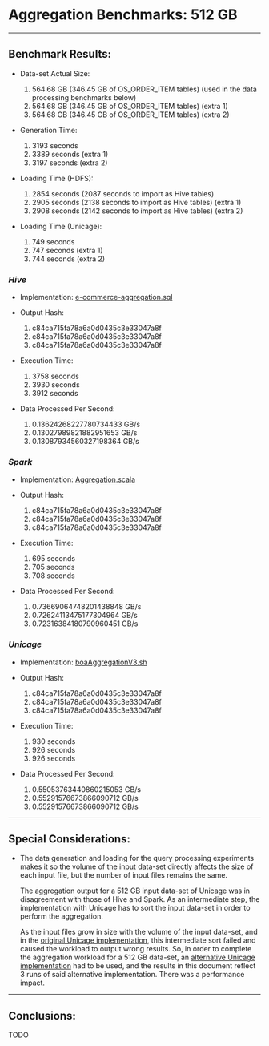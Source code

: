 # Aggregation Benchmarks: 512 GB

---
## Benchmark Results:

- Data-set Actual Size:
  1. 564.68 GB (346.45 GB of OS_ORDER_ITEM tables) (used in the data processing benchmarks below)
  2. 564.68 GB (346.45 GB of OS_ORDER_ITEM tables) (extra 1)
  3. 564.68 GB (346.45 GB of OS_ORDER_ITEM tables) (extra 2)

- Generation Time:
  1. 3193 seconds
  2. 3389 seconds (extra 1)
  3. 3197 seconds (extra 2)

- Loading Time (HDFS):
  1. 2854 seconds (2087 seconds to import as Hive tables)
  2. 2905 seconds (2138 seconds to import as Hive tables) (extra 1)
  3. 2908 seconds (2142 seconds to import as Hive tables) (extra 2)

- Loading Time (Unicage):
  1. 749 seconds
  2. 747 seconds (extra 1)
  3. 744 seconds (extra 2)


### ***Hive***

- Implementation: [e-commerce-aggregation.sql](../../../../../workloads/query/interactive/SQLQuery/e-commerce-aggregation.sql)

- Output Hash:
  1. c84ca715fa78a6a0d0435c3e33047a8f
  2. c84ca715fa78a6a0d0435c3e33047a8f
  3. c84ca715fa78a6a0d0435c3e33047a8f

- Execution Time: 
  1. 3758 seconds
  2. 3930 seconds
  3. 3912 seconds

- Data Processed Per Second:
  1. 0.13624268227780734433 GB/s
  2. 0.13027989821882951653 GB/s
  3. 0.13087934560327198364 GB/s


### ***Spark***

- Implementation: [Aggregation.scala](../../../../../workloads/query/interactive/scalaQuery/src/main/scala/Aggregation.scala)

- Output Hash:
  1. c84ca715fa78a6a0d0435c3e33047a8f
  2. c84ca715fa78a6a0d0435c3e33047a8f
  3. c84ca715fa78a6a0d0435c3e33047a8f

- Execution Time: 
  1. 695 seconds
  2. 705 seconds
  3. 708 seconds

- Data Processed Per Second:
  1. 0.73669064748201438848 GB/s
  2. 0.72624113475177304964 GB/s
  3. 0.72316384180790960451 GB/s


### ***Unicage***

- Implementation: [boaAggregationV3.sh](../../../../../workloads/query/interactive/bashQuery/aggregation/boaAggregation/boaAggregationV3.sh)

- Output Hash:
  1. c84ca715fa78a6a0d0435c3e33047a8f
  2. c84ca715fa78a6a0d0435c3e33047a8f
  3. c84ca715fa78a6a0d0435c3e33047a8f

- Execution Time: 
  1. 930 seconds
  2. 926 seconds
  3. 926 seconds

- Data Processed Per Second:
  1. 0.55053763440860215053 GB/s
  2. 0.55291576673866090712 GB/s
  3. 0.55291576673866090712 GB/s


---
## Special Considerations:

- The data generation and loading for the query processing experiments makes it so the volume of the input data-set directly affects the size of each input file, but the number of input files remains the same. 

  The aggregation output for a 512 GB input data-set of Unicage was in disagreement with those of Hive and Spark. As an intermediate step, the implementation with Unicage has to sort the input data-set in order to perform the aggregation. 
  
  As the input files grow in size with the volume of the input data-set, and in the [original Unicage implementation](../../../../../workloads/query/interactive/bashQuery/aggregation/boaAggregation/boaAggregation.sh), this intermediate sort failed and caused the workload to output wrong results. So, in order to complete the aggregation workload for a 512 GB data-set, an [alternative Unicage implementation](../../../../../workloads/query/interactive/bashQuery/aggregation/boaAggregation/boaAggregationV3.sh) had to be used, and the results in this document reflect 3 runs of said alternative implementation. There was a performance impact.


---
## Conclusions:

TODO